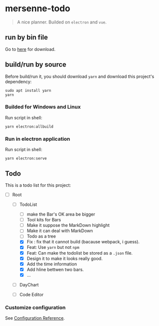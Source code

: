 # mersenne-todo

> A nice planner. Builded on `electron` and `vue`.

## run by bin file

Go to [here](https://github.com/PeterlitsZo/MersenneTodo/releases/tag/v0.0.2-alpha)
for download.

## build/run by source

Before build/run it, you should download `yarn` and download this project's
dependency:

``` shell
sudo apt install yarn
yarn
```

### Builded for Windows and Linux

Run script in shell:

``` shell
yarn electron:allbuild
```

### Run in electron application

Run script in shell:

``` shell
yarn electron:serve
```

## Todo

This is a todo list for this project:

- [ ] Root
  - [ ] TodoList
    - [ ] make the Bar's OK area be bigger
    - [ ] Tool kits for Bars
    - [ ] Make it suppose the MarkDown highlight
    - [ ] Make it can deal with MarkDown
    - [ ] Todo as a tree
    - [x] Fix : fix that it cannot build (bacause webpack, i guess).
    - [x] Feat: Use `yarn` but not `npm`
    - [x] Feat: Can make the todolist be stored as a `.json` file.
    - [x] Design it to make it looks really good.
    - [x] Add the time information
    - [x] Add hline bettwen two bars.
    - [x] ...
  - [ ] DayChart
  - [ ] Code Editor


### Customize configuration
See [Configuration Reference](https://cli.vuejs.org/config/).
